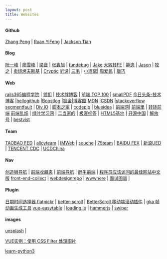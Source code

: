 ```yaml
---
layout: post
title: Websites 
---
```

 
#### Github

[Zhang Peng](https://github.com/dunwu) | [Ruan YiFeng](https://github.com/ruanyf) | [Jackson Tian](https://github.com/JacksonTian)

#### Blog

[阮一峰](http://www.ruanyifeng.com/blog/)  | [廖雪峰](https://www.liaoxuefeng.com/) | [梁音](http://www.cnblogs.com/liangyin/tag/JavaScript/) | [张鑫旭](http://www.zhangxinxu.com/) | [fundebug](https://blog.fundebug.com/) | [Jake](https://jakearchibald.com/)
[大转转FE](http://www.cnblogs.com/zhuanzhuanfe/) | [静逸](http://www.cnblogs.com/liyunhua#top) | [Jason](https://atjason.com/categories/) | [牧之](http://muyunyun.cn/) | [卖烧烤夫斯基](http://www.cnblogs.com/constantince/) | [Cryptic](https://www.jianshu.com/u/4d7dd4c7e51d) 
[听说](https://tasaid.com/)| [三毛](https://jkchao.cn/code) | [小酒窝](https://www.ouyang90.com/)| [周爱民](https://aimingoo.github.io/) | [唐巧](http://blog.devtang.com/)


#### Web 

[rails365编程学院](https://www.rails365.net/) | [领扣](https://leetcode-cn.com/) | [技术胖博客](http://jspang.com/) | [前端 TOP 100](https://www.awesomes.cn/rank?sort=trend) | [smallPDF](https://smallpdf.com/cn/unlock-pdf)
[今日头条-技术博客](https://techblog.toutiao.com/) |[hellogithub](https://hellogithub.com/)   |[Boostlog](https://boostlog.io/)   |[掘金](https://juejin.im/timeline)|[博客园](https://www.cnblogs.com/)|[MDN](https://developer.mozilla.org/zh-CN/) |[CSDN](https://www.csdn.net/?ref=toolbar)     |[stackoverflow](https://stackoverflow.com/) 
[segmentfault](https://segmentfault.com/) | [Div.IO](https://div.io/q#/welcome) | [脚本之家](https://www.jb51.net/)   | [codepip](https://codepip.com/)      | [blueidea](http://bbs.blueidea.com/forum.php) | [前端网](https://www.qdfuns.com/portal.php)| [前端里](http://www.yyyweb.com/)     | [转转前端](http://zzfe.org/#/list) 
[前端乱炖](http://html-js.com/card/29)     | [绿叶学习网](http://www.lvyestudy.com/)  | [二当家的](https://www.erdangjiade.com/)  | [极客标签](http://www.gbtags.com/gb/index.htm)  | [HTML5基地](http://html5.360.cn/)   | [开源中国](https://www.oschina.net/)  | [解放号](https://www.jfh.com/)  | [bestvist](http://www.bestvist.com/h)   

#### Team

[TAOBAO FED](http://taobaofed.org/) | [alloyteam](http://alloyteam.com/) | [IMWeb](http://imweb.io/) | [souche](http://f2e.souche.com/blog/) | [75team](https://75team.com/) | [BAIDU FEX](http://fex.baidu.com/) | [新浪UED](http://ued.sina.com.cn/?cat=6) | [TENCENT CDC](http://cdc.tencent.com/category/books/#search-result) | [UCDChina](http://ucdchina.com/)  

#### Nav 

[创造狮导航](http://chuangzaoshi.com/) | [前端收藏夹](http://collect.w3ctrain.com/) | [前端导航](http://fenav.com/#/p1) | [醉牛前端](http://f2er.club/) | [程序员应该访问的最佳网站中文版](https://github.com/tuteng/Best-websites-a-programmer-should-visit-zh/blob/master/README.md?from=groupmessage&isappinstalled=0#when-you-get-stuck)
[front-end-collect](https://github.com/jikeytang/front-end-collect) | [webdesignrepo](http://webdesignrepo.com/) | [wwwhere](http://wwwhere.io/) | [面试图谱](https://yuchengkai.cn/docs/zh/frontend/) |           

#### Plugin

[日期时间选择器 flatpickr](http://www.jq22.com/yanshi9859) | [better-scroll](https://ustbhuangyi.github.io/better-scroll/doc/zh-hans/)  | [BetterScroll 移动端滚动插件](https://juejin.im/post/59dc572c6fb9a0450f20e40e) | [gka 帧动画生成工具](http://www.alloyteam.com/2017/07/gka/)
[vue-easytable](http://doc.huangsw.com/vue-easytable/app.html#/start) | [loading.io](https://loading.io/) | [hammerjs](http://hammerjs.github.io/) | [swiper](https://www.swiper.com.cn/api/start/2014/1218/140.html)

 
#### images

[unsplash](https://unsplash.com/) | 



[VUE实例：使用 CSS Filter 处理图片](https://xrr2016.github.io/vue-img-filter/)

[learn-python3](https://github.com/jerry-git/learn-python3)



